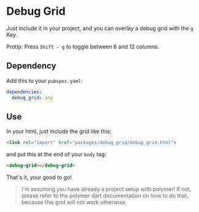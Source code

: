 # Debug Grid

Just include it in your project, and you can overlay a debug grid with the
`g` Key.

Protip: Press `Shift - g` to toggle between 6 and 12 columns.



## Dependency

Add this to your `pubspec.yaml`:

```yaml
dependencies:
  debug_grid: any
```


## Use


In your html, just include the grid like this:

```html
<link rel="import" href="packages/debug_grid/debug_grid.html">
```

and put this at the end of your `body` tag:

```html
<debug-grid></debug-grid>
```

That's it, your good to go!


> I'm assuming you have already a project setup with polymer! If not, please
> refer to the polymer dart documentation on how to do that, because this grid
> will not work otherwise.